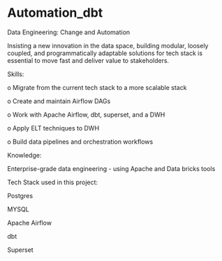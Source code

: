 # Automation_dbt

Data Engineering: Change and Automation

Insisting a new innovation in the data space, building modular, loosely coupled, and programmatically 
adaptable solutions for tech stack is essential to move fast and deliver value to stakeholders.

Skills:

o	Migrate from the current tech stack to a more scalable stack

o	Create and maintain Airflow DAGs

o	Work with Apache Airflow, dbt, superset, and a DWH

o	Apply ELT techniques to DWH

o	Build data pipelines and orchestration workflows

Knowledge:

Enterprise-grade data engineering - using Apache and Data bricks tools

Tech Stack used in this project:

Postgres

MYSQL

Apache Airflow

dbt

Superset
